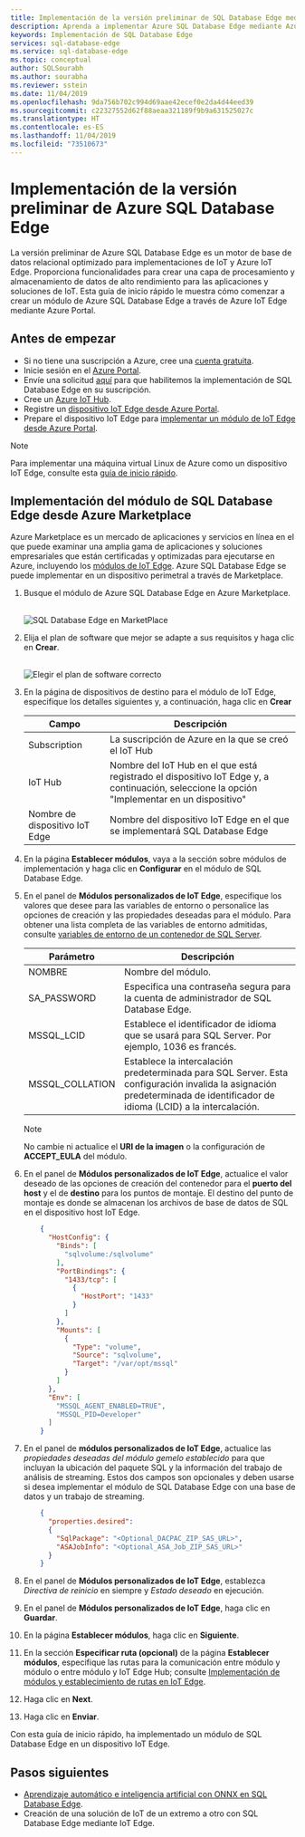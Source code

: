 ```yaml
---
title: Implementación de la versión preliminar de SQL Database Edge mediante Azure Portal | Microsoft Docs
description: Aprenda a implementar Azure SQL Database Edge mediante Azure Portal
keywords: Implementación de SQL Database Edge
services: sql-database-edge
ms.service: sql-database-edge
ms.topic: conceptual
author: SQLSourabh
ms.author: sourabha
ms.reviewer: sstein
ms.date: 11/04/2019
ms.openlocfilehash: 9da756b702c994d69aae42ecef0e2da4d44eed39
ms.sourcegitcommit: c22327552d62f88aeaa321189f9b9a631525027c
ms.translationtype: HT
ms.contentlocale: es-ES
ms.lasthandoff: 11/04/2019
ms.locfileid: "73510673"
---
```

# <a name="deploy-azure-sql-database-edge-preview"></a>Implementación de la versión preliminar de Azure SQL Database Edge

La versión preliminar de Azure SQL Database Edge es un motor de base de datos relacional optimizado para implementaciones de IoT y Azure IoT Edge. Proporciona funcionalidades para crear una capa de procesamiento y almacenamiento de datos de alto rendimiento para las aplicaciones y soluciones de IoT. Esta guía de inicio rápido le muestra cómo comenzar a crear un módulo de Azure SQL Database Edge a través de Azure IoT Edge mediante Azure Portal.

## <a name="before-you-begin"></a>Antes de empezar

* Si no tiene una suscripción a Azure, cree una [cuenta gratuita](https://azure.microsoft.com/free/).
* Inicie sesión en el [Azure Portal](https://portal.azure.com/).
* Envíe una solicitud [aquí](https://azure.microsoft.com/services/sql-database-edge/#contact) para que habilitemos la implementación de SQL Database Edge en su suscripción.
* Cree un [Azure IoT Hub](../iot-hub/iot-hub-create-through-portal.md).
* Registre un [dispositivo IoT Edge desde Azure Portal](../iot-edge/how-to-register-device-portal.md).
* Prepare el dispositivo IoT Edge para [implementar un módulo de IoT Edge desde Azure Portal](../iot-edge/how-to-deploy-modules-portal.md).

> [!NOTE]
> Para implementar una máquina virtual Linux de Azure como un dispositivo IoT Edge, consulte esta [guía de inicio rápido](../iot-edge/quickstart-linux.md).

## <a name="deploy-sql-database-edge-module-from-azure-marketplace"></a>Implementación del módulo de SQL Database Edge desde Azure Marketplace

Azure Marketplace es un mercado de aplicaciones y servicios en línea en el que puede examinar una amplia gama de aplicaciones y soluciones empresariales que están certificadas y optimizadas para ejecutarse en Azure, incluyendo los [módulos de IoT Edge](https://azuremarketplace.microsoft.com/marketplace/apps/category/internet-of-things?page=1&subcategories=iot-edge-modules). Azure SQL Database Edge se puede implementar en un dispositivo perimetral a través de Marketplace.

1. Busque el módulo de Azure SQL Database Edge en Azure Marketplace.<br><br>

   ![SQL Database Edge en MarketPlace](media/deploy-portal/find-offer-marketplace.png)

2. Elija el plan de software que mejor se adapte a sus requisitos y haga clic en **Crear**. <br><br>

   ![Elegir el plan de software correcto](media/deploy-portal/pick-correct-plan.png)

3. En la página de dispositivos de destino para el módulo de IoT Edge, especifique los detalles siguientes y, a continuación, haga clic en **Crear**

   |**Campo**  |**Descripción**  |
   |---------|---------|
   |Subscription  |  La suscripción de Azure en la que se creó el IoT Hub |
   |IoT Hub   |  Nombre del IoT Hub en el que está registrado el dispositivo IoT Edge y, a continuación, seleccione la opción "Implementar en un dispositivo"|
   |Nombre de dispositivo IoT Edge  |  Nombre del dispositivo IoT Edge en el que se implementará SQL Database Edge |

4. En la página **Establecer módulos**, vaya a la sección sobre módulos de implementación y haga clic en **Configurar** en el módulo de SQL Database Edge. 

5. En el panel de **Módulos personalizados de IoT Edge**, especifique los valores que desee para las variables de entorno o personalice las opciones de creación y las propiedades deseadas para el módulo. Para obtener una lista completa de las variables de entorno admitidas, consulte [variables de entorno de un contenedor de SQL Server](/sql/linux/sql-server-linux-configure-environment-variables/).

   |**Parámetro**  |**Descripción**|
   |---------|---------|
   | NOMBRE | Nombre del módulo. |
   |SA_PASSWORD  | Especifica una contraseña segura para la cuenta de administrador de SQL Database Edge. |
   |MSSQL_LCID   | Establece el identificador de idioma que se usará para SQL Server. Por ejemplo, 1036 es francés. |
   |MSSQL_COLLATION | Establece la intercalación predeterminada para SQL Server. Esta configuración invalida la asignación predeterminada de identificador de idioma (LCID) a la intercalación. |

   > [!NOTE]
   > No cambie ni actualice el **URI de la imagen** o la configuración de **ACCEPT_EULA** del módulo.

6. En el panel de **Módulos personalizados de IoT Edge**, actualice el valor deseado de las opciones de creación del contenedor para el **puerto del host** y el de **destino** para los puntos de montaje. El destino del punto de montaje es donde se almacenan los archivos de base de datos de SQL en el dispositivo host IoT Edge.

   ```json
       {
         "HostConfig": {
           "Binds": [
             "sqlvolume:/sqlvolume"
           ],
           "PortBindings": {
             "1433/tcp": [
               {
                 "HostPort": "1433"
               }
             ]
           },
           "Mounts": [
             {
               "Type": "volume",
               "Source": "sqlvolume",
               "Target": "/var/opt/mssql"
             }
           ]
         },
         "Env": [
           "MSSQL_AGENT_ENABLED=TRUE",
           "MSSQL_PID=Developer"
         ]
       }
   ```

7. En el panel de **módulos personalizados de IoT Edge**, actualice las *propiedades deseadas del módulo gemelo establecido* para que incluyan la ubicación del paquete SQL y la información del trabajo de análisis de streaming. Estos dos campos son opcionales y deben usarse si desea implementar el módulo de SQL Database Edge con una base de datos y un trabajo de streaming.

   ```json
       {
         "properties.desired":
         {
           "SqlPackage": "<Optional_DACPAC_ZIP_SAS_URL>",
           "ASAJobInfo": "<Optional_ASA_Job_ZIP_SAS_URL>"
         }
       }
   ```

8. En el panel de **Módulos personalizados de IoT Edge**, establezca *Directiva de reinicio* en siempre y *Estado deseado* en ejecución.
9. En el panel de **Módulos personalizados de IoT Edge**, haga clic en **Guardar**.
10. En la página **Establecer módulos**, haga clic en **Siguiente**.
11. En la sección **Especificar ruta (opcional)** de la página **Establecer módulos**, especifique las rutas para la comunicación entre módulo y módulo o entre módulo y IoT Edge Hub; consulte [Implementación de módulos y establecimiento de rutas en IoT Edge](../iot-edge/module-composition.md).
12. Haga clic en **Next**.
13. Haga clic en **Enviar**.

Con esta guía de inicio rápido, ha implementado un módulo de SQL Database Edge en un dispositivo IoT Edge.

## <a name="next-steps"></a>Pasos siguientes

- [Aprendizaje automático e inteligencia artificial con ONNX en SQL Database Edge](onnx-overview.md).
- Creación de una solución de IoT de un extremo a otro con SQL Database Edge mediante IoT Edge.